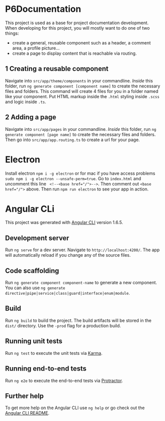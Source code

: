# P6Documentation

This project is used as a base for project documentation development. 
When developing for this project, you will mostly want to do one of two things:
* create a general, reusable component such as a header, a comment area, a profile picture...
* create a page to display content that is reachable via routing.

## 1 Creating a reusable component
Navigate into `src/app/theme/components` in your commandline. *Inside* this folder, run `ng generate component [component name]` to create the necessary files and folders. This command will create 4 files for you in a folder named like your component. Put HTML markup inside the `.html` styling inside `.scss` and logic inside `.ts`.

## 2 Adding a page
Navigate into `src/app/pages` in your commandline. *Inside* this folder, run `ng generate component [page name]` to create the necessary files and folders. Then go into `src/app/app.routing.ts` to create a url for your page.

# Electron

Install electron `npm i -g electron` or for mac if you have access problems `sudo npm i -g electron --unsafe-perm=true`.
Go to `index.html` and uncomment this line `  <!--<base href="/">--> `. Then comment out `<base href="/">` above.
Then run `npm run electron` to see your app in action. 

# Angular CLi

This project was generated with [Angular CLI](https://github.com/angular/angular-cli) version 1.6.5.

## Development server

Run `ng serve` for a dev server. Navigate to `http://localhost:4200/`. The app will automatically reload if you change any of the source files.

## Code scaffolding

Run `ng generate component component-name` to generate a new component. You can also use `ng generate directive|pipe|service|class|guard|interface|enum|module`.

## Build

Run `ng build` to build the project. The build artifacts will be stored in the `dist/` directory. Use the `-prod` flag for a production build.

## Running unit tests

Run `ng test` to execute the unit tests via [Karma](https://karma-runner.github.io).

## Running end-to-end tests

Run `ng e2e` to execute the end-to-end tests via [Protractor](http://www.protractortest.org/).

## Further help

To get more help on the Angular CLI use `ng help` or go check out the [Angular CLI README](https://github.com/angular/angular-cli/blob/master/README.md).
